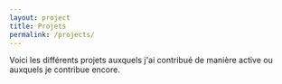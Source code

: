 ```yaml
---
layout: project
title: Projets
permalink: /projects/
---
```


Voici les différents projets auxquels j'ai contribué de manière active ou auxquels je contribue encore.